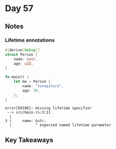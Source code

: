 # Day 57

## Notes

### Lifetime annotations

```rust
#[derive(Debug)]
struct Person {
    name: &str,
    age: u32,
}
 
fn main() {
    let me = Person {
        name: "Yanagihara",
        age: 30,
    };
}
```

```shell
error[E0106]: missing lifetime specifier
 --> src/main.rs:3:11
  |
3 |     name: &str,
  |           ^ expected named lifetime parameter
```

## Key Takeaways
